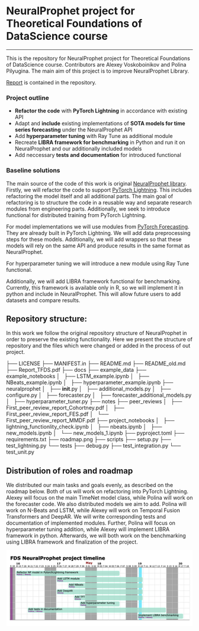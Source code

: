 # NeuralProphet project for Theoretical Foundations of DataScience course

---
This is the repository for NeuralProphet project for Theoretical Foundations of DataScience course.
Contributors are Alexey Voskoboinikov and Polina Pilyugina.
The main aim of this project is to improve NeuralProphet Library.

[Report](Report_TFDS.pdf) is contained in the repository.

### Project outline
- **Refactor the code** with **PyTorch Lightning** in accordance with existing API
- Adapt and **include** existing implementations of **SOTA models for time series forecasting** under the NeuralProphet API
- Add **hyperparameter tuning** with Ray Tune as additional module
- Recreate **LIBRA framework for benchmarking** in Python and run it on NeuralProphet and our additionally included models
- Add neccessary **tests and documentation** for introduced functional

### Baseline solutions
The main source of the code of this work is original [NeuralProphet library](https://github.com/ourownstory/neural_prophet).
Firstly, we will refactor the code to support [PyTorch Lightning](https://www.pytorchlightning.ai).
This includes refactoring the model itself and all additional parts.
The main goal of refactoring is to structure the code in a reusable way and separate research modules from engineering parts. 
Additionally, we seek to introduce functional for distributed training from PyTorch Lightning.

For model implementations we will use modules from [PyTorch Forecasting](https://pytorch-forecasting.readthedocs.io/en/latest/index.html).
They are already built in PyTorch Lightning.
We will add data preprocessing steps for these models.
Additionally, we will add wrappers so that these models will rely on the same API and produce results in the same format as NeuralProphet.

For hyperparameter tuning we will introduce a new module using Ray Tune functional.

Additionally, we will add LIBRA framework functional for benchmarking. 
Currently, this framework is available only in R, so we will implement it in python and include in NeuralProphet.
This will allow future users to add datasets and compare results.


## Repository structure:
In this work we follow the original repository structure of NeuralProphet in order to preserve the existing functionality.
Here we present the structure of repository and the files which were changed or added in the process of out project.


├── LICENSE
├── MANIFEST.in
├── README.md
├── README_old.md
├── Report_TFDS.pdf
├── docs
├── example_data
├── example_notebooks
│   ├── LSTM_example.ipynb
│   ├── NBeats_example.ipynb
│   ├── hyperparameter_example.ipynb
├── neuralprophet
│   ├── __init__.py
│   ├── additional_models.py
│   ├── configure.py
│   ├── forecaster.py
│   ├── forecaster_additional_models.py
│   ├── hyperparameter_tuner.py
├── notes
├── peer_reviews
│   ├── First_peer_review_report_Cohortney.pdf
│   ├── First_peer_review_report_FES.pdf
│   └── First_peer_review_report_MMDF.pdf
├── project_notebooks
│   ├── lightning_functionlity_check.ipynb
│   ├── nbeats.ipynb
│   ├── new_models.ipynb
│   └── new_models_1.ipynb
├── pyproject.toml
├── requirements.txt
├── roadmap.png
├── scripts
├── setup.py
├── test_lightning.py
└── tests
    ├── debug.py
    ├── test_integration.py
    └── test_unit.py


## Distribution of roles and roadmap
We distributed our main tasks and goals evenly, as described on the roadmap below. 
Both of us will work on refactoring into PyTorch Lightning.
Alexey will focus on the main TimeNet model class, while Polina will work on the forecaster code.
We also distributed models we aim to add.
Polina will work on N-Beats and LSTM, while Alexey will work on Temporal Fusion Transformers and DeepAR.
We will write corresponding tests and documentation of implemented modules.
Further, Polina will focus on hyperparameter tuning addition, while Alexey will implement LIBRA framework in python.
Afterwards, we will both work on the benchmarking using LIBRA framework and finalization of the project.

<img src="roadmap.png" alt="roadmap"  width="600"/>

